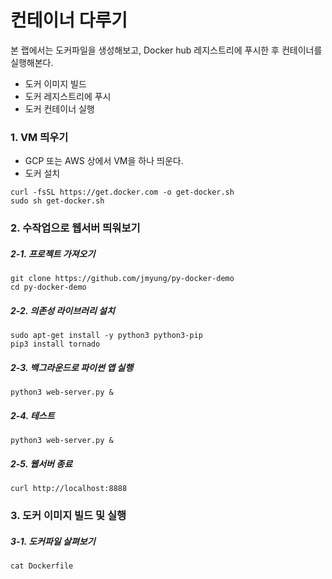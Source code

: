 # 컨테이너 다루기

본 랩에서는 도커파일을 생성해보고, Docker hub 레지스트리에 푸시한 후 컨테이너를 실행해본다.

- 도커 이미지 빌드
- 도커 레지스트리에 푸시
- 도커 컨테이너 실행

### 1. VM 띄우기

- GCP 또는 AWS 상에서 VM을 하나 띄운다.
- 도커 설치
```
curl -fsSL https://get.docker.com -o get-docker.sh
sudo sh get-docker.sh
```

### 2. 수작업으로 웹서버 띄워보기

##### 2-1. 프로젝트 가져오기
```
git clone https://github.com/jmyung/py-docker-demo
cd py-docker-demo
```

##### 2-2. 의존성 라이브러리 설치
```
sudo apt-get install -y python3 python3-pip
pip3 install tornado
```

##### 2-3. 백그라운드로 파이썬 앱 실행
```
python3 web-server.py &
```

##### 2-4. 테스트
```
python3 web-server.py &
```

##### 2-5. 웹서버 종료
```
curl http://localhost:8888
```


### 3. 도커 이미지 빌드 및 실행

##### 3-1. 도커파일 살펴보기

```
cat Dockerfile
```
